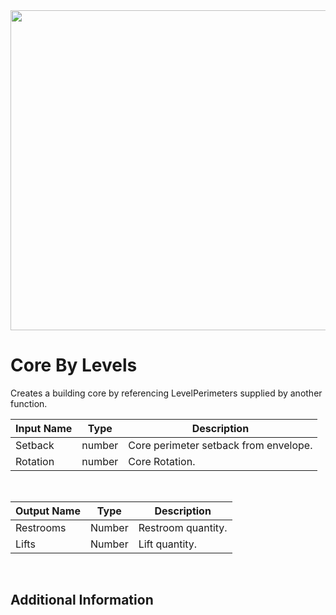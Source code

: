 <img src="preview.png" width="512">

# Core By Levels

Creates a building core by referencing LevelPerimeters supplied by another function.

|Input Name|Type|Description|
|---|---|---|
|Setback|number|Core perimeter setback from envelope.|
|Rotation|number|Core Rotation.|


<br>

|Output Name|Type|Description|
|---|---|---|
|Restrooms|Number|Restroom quantity.|
|Lifts|Number|Lift quantity.|


<br>

## Additional Information
